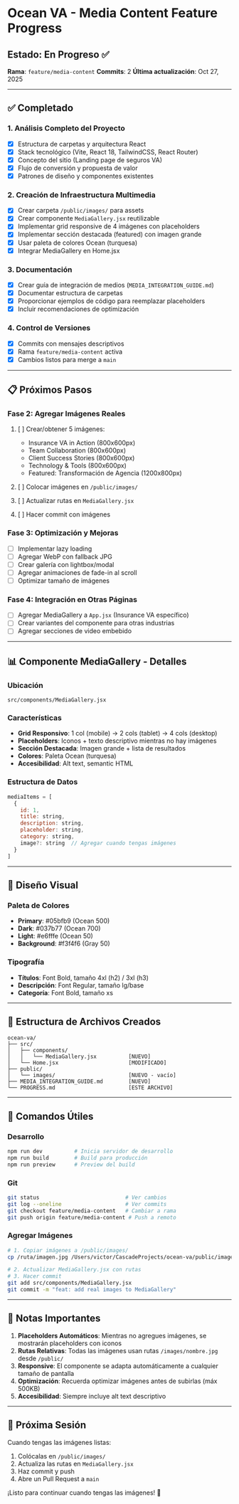 # Ocean VA - Media Content Feature Progress

## Estado: En Progreso ✅

**Rama**: `feature/media-content`
**Commits**: 2
**Última actualización**: Oct 27, 2025

---

## ✅ Completado

### 1. Análisis Completo del Proyecto
- [x] Estructura de carpetas y arquitectura React
- [x] Stack tecnológico (Vite, React 18, TailwindCSS, React Router)
- [x] Concepto del sitio (Landing page de seguros VA)
- [x] Flujo de conversión y propuesta de valor
- [x] Patrones de diseño y componentes existentes

### 2. Creación de Infraestructura Multimedia
- [x] Crear carpeta `/public/images/` para assets
- [x] Crear componente `MediaGallery.jsx` reutilizable
- [x] Implementar grid responsive de 4 imágenes con placeholders
- [x] Implementar sección destacada (featured) con imagen grande
- [x] Usar paleta de colores Ocean (turquesa)
- [x] Integrar MediaGallery en Home.jsx

### 3. Documentación
- [x] Crear guía de integración de medios (`MEDIA_INTEGRATION_GUIDE.md`)
- [x] Documentar estructura de carpetas
- [x] Proporcionar ejemplos de código para reemplazar placeholders
- [x] Incluir recomendaciones de optimización

### 4. Control de Versiones
- [x] Commits con mensajes descriptivos
- [x] Rama `feature/media-content` activa
- [x] Cambios listos para merge a `main`

---

## 📋 Próximos Pasos

### Fase 2: Agregar Imágenes Reales
1. [ ] Crear/obtener 5 imágenes:
   - Insurance VA in Action (800x600px)
   - Team Collaboration (800x600px)
   - Client Success Stories (800x600px)
   - Technology & Tools (800x600px)
   - Featured: Transformación de Agencia (1200x800px)

2. [ ] Colocar imágenes en `/public/images/`
3. [ ] Actualizar rutas en `MediaGallery.jsx`
4. [ ] Hacer commit con imágenes

### Fase 3: Optimización y Mejoras
- [ ] Implementar lazy loading
- [ ] Agregar WebP con fallback JPG
- [ ] Crear galería con lightbox/modal
- [ ] Agregar animaciones de fade-in al scroll
- [ ] Optimizar tamaño de imágenes

### Fase 4: Integración en Otras Páginas
- [ ] Agregar MediaGallery a `App.jsx` (Insurance VA específico)
- [ ] Crear variantes del componente para otras industrias
- [ ] Agregar secciones de video embebido

---

## 📊 Componente MediaGallery - Detalles

### Ubicación
```
src/components/MediaGallery.jsx
```

### Características
- **Grid Responsivo**: 1 col (mobile) → 2 cols (tablet) → 4 cols (desktop)
- **Placeholders**: Iconos + texto descriptivo mientras no hay imágenes
- **Sección Destacada**: Imagen grande + lista de resultados
- **Colores**: Paleta Ocean (turquesa)
- **Accesibilidad**: Alt text, semantic HTML

### Estructura de Datos
```jsx
mediaItems = [
  {
    id: 1,
    title: string,
    description: string,
    placeholder: string,
    category: string,
    image?: string  // Agregar cuando tengas imágenes
  }
]
```

---

## 🎨 Diseño Visual

### Paleta de Colores
- **Primary**: #05bfb9 (Ocean 500)
- **Dark**: #037b77 (Ocean 700)
- **Light**: #e6fffe (Ocean 50)
- **Background**: #f3f4f6 (Gray 50)

### Tipografía
- **Títulos**: Font Bold, tamaño 4xl (h2) / 3xl (h3)
- **Descripción**: Font Regular, tamaño lg/base
- **Categoría**: Font Bold, tamaño xs

---

## 📁 Estructura de Archivos Creados

```
ocean-va/
├── src/
│   ├── components/
│   │   └── MediaGallery.jsx          [NUEVO]
│   └── Home.jsx                      [MODIFICADO]
├── public/
│   └── images/                       [NUEVO - vacío]
├── MEDIA_INTEGRATION_GUIDE.md        [NUEVO]
└── PROGRESS.md                       [ESTE ARCHIVO]
```

---

## 🔧 Comandos Útiles

### Desarrollo
```bash
npm run dev          # Inicia servidor de desarrollo
npm run build        # Build para producción
npm run preview      # Preview del build
```

### Git
```bash
git status                           # Ver cambios
git log --oneline                    # Ver commits
git checkout feature/media-content   # Cambiar a rama
git push origin feature/media-content # Push a remoto
```

### Agregar Imágenes
```bash
# 1. Copiar imágenes a /public/images/
cp /ruta/imagen.jpg /Users/victor/CascadeProjects/ocean-va/public/images/

# 2. Actualizar MediaGallery.jsx con rutas
# 3. Hacer commit
git add src/components/MediaGallery.jsx
git commit -m "feat: add real images to MediaGallery"
```

---

## 📝 Notas Importantes

1. **Placeholders Automáticos**: Mientras no agregues imágenes, se mostrarán placeholders con iconos
2. **Rutas Relativas**: Todas las imágenes usan rutas `/images/nombre.jpg` desde `/public/`
3. **Responsive**: El componente se adapta automáticamente a cualquier tamaño de pantalla
4. **Optimización**: Recuerda optimizar imágenes antes de subirlas (máx 500KB)
5. **Accesibilidad**: Siempre incluye alt text descriptivo

---

## 🚀 Próxima Sesión

Cuando tengas las imágenes listas:
1. Colócalas en `/public/images/`
2. Actualiza las rutas en `MediaGallery.jsx`
3. Haz commit y push
4. Abre un Pull Request a `main`

¡Listo para continuar cuando tengas las imágenes! 🎉
